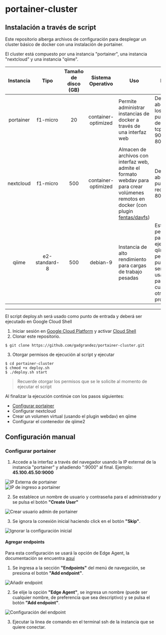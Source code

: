 # portainer-cluster

## Instalación a través de script
Este repositorio alberga archivos de configuración para desplegar un cluster básico de docker con una instalación de portainer.

El cluster está compuesto por una instancia "portainer", una instancia "nextcloud" y una instancia "qiime".

| Instancia | Tipo | Tamaño de disco (GB) | Sistema Operativo | Uso | Nota |
|:---------:|:----:|:--------------------:|:-----------------:|-----|-------|
| portainer | f1-micro | 20 | container-optimized | Permite administrar instancias de docker a través de una interfaz web | Deberán abrirse los puertos de red tcp: 9000 y 8000. |
| nextcloud | f1-micro | 500 | container-optimized | Almacen de archivos con interfaz web, admite el formato webdav para para crear volúmenes remotos en docker (con plugin [fentas/davfs](https://github.com/fentas/docker-volume-davfs)) | Deberá abrirse el puerto de red tcp: 80 |
| qiime | e2-standard-8 | 500 | debian-9 | Instancia de alto rendimiento para cargas de trabajo pesadas | Esta pensado para ejecutar qiime2, pero puede ser usado para cualquier otro programa |
----
El script deploy.sh será usado como punto de entrada y deberá ser ejecutado en Google Cloud Shell

1. Iniciar sesión en [Google Cloud Platform](https://console.google.com) y activar [Cloud Shell](https://cloud.google.com/shell)
2. Clonar este repositorio.
~~~
$ git clone https://github.com/gadgrandez/portainer-cluster.git
~~~
3. Otorgar permisos de ejecución al script y ejecutar
~~~
$ cd portainer-cluster
$ chmod +x deploy.sh
$ ./deploy.sh start
~~~
> Recuerde otorgar los permisos que se le solicite al momento de ejecutar el script

Al finalizar la ejecución continúe con los pasos siguientes:
- [Configurar portainer](#configurar-portainer)
- Configurar nextcloud
- Crear un volumen virtual (usando el plugin webdav) en qiime
- Configurar el contenedor de qiime2
## Configuración manual
### Configurar portainer
1. Accede a la interfaz a través del navegador usando la IP external de la instancia "portainer" y añadiendo ":9000" al final. Ejemplo: **45.100.45.50:9000**

![IP Externa de portainer](https://assets.gadgrandez.com/sites/1/portainer-ip-selected.png, "IP Externa de portainer")\
![IP de ingreso a portainer](https://assets.gadgrandez.com/sites/1/portainer-ip-ingresed.png, "IP de ingreso a portainer")

2. Se establece un nombre de usuario y contraseña para el administrador y se pulsa el botón **"Create User"**

![Crear usuario admin de portainer](https://assets.gadgrandez.com/sites/1/Captura-de-pantalla-34.png, "Crear usuario admin de portainer")

3. Se ignora la conexión inicial haciendo click en el botón **"Skip"**.

![Ignorar la configuración inicial](https://assets.gadgrandez.com/sites/1/portainer-skip-initial.png, "Ignorar la configuración inicial")

#### Agregar endpoints
Para esta configuración se usará la opción de Edge Agent, la documentación se encuentra [aquí](https://documentation.portainer.io/v2.0/endpoints/edge/, "Configuración de edge agent")

1. Se ingresa a la sección **"Endpoints"** del menú de navegación, se presiona el botón **"Add endpoint"**.

![Añadir endpoint](https://assets.gadgrandez.com/sites/1/portainer-add-endpoint-1.png, "Añadir endpoint")

2. Se elije la opción **"Edge Agent"**, se ingresa un nombre (puede ser cualquier nombre, de preferencia que sea descriptivo) y se pulsa el botón **"Add endpoint"**.

![Configuración del endpoint](https://assets.gadgrandez.com/sites/1/portainer-add-endpoint-2.png, "Configuración del endpoint")

3. Ejecutar la linea de comando en el terminal ssh de la instancia que se quiere conectar.